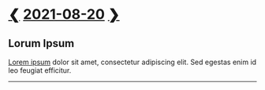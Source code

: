 # [❮][1] [2021-08-20][2] [❯][3]

## Lorum Ipsum

[Lorem ipsum][4] dolor sit amet, consectetur adipiscing elit. Sed egestas enim id leo feugiat
efficitur.

<footer><link href=../../../style.css rel=stylesheet><hr></footer>

[1]: ../../../2020/08/20/20200820.md
[2]: ../../2021.md#august
[3]: ../../09/19/20210919.md
[4]: ../../../2020/08/20/20200820.md#lorem
